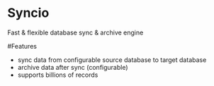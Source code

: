 # Syncio
Fast &amp; flexible database sync &amp; archive engine

#Features
- sync data from configurable source database to target database
- archive data after sync (configurable)
- supports billions of records
